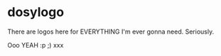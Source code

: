 # dosylogo

There are logos here for EVERYTHING I'm ever gonna need. Seriously. 

Ooo YEAH :p ;) xxx
